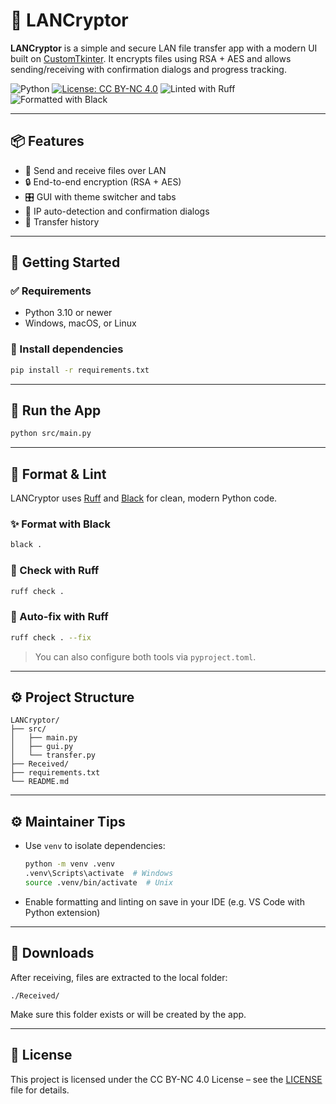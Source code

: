 # 🔐 LANCryptor

**LANCryptor** is a simple and secure LAN file transfer app with a modern UI built on [CustomTkinter](https://github.com/TomSchimansky/CustomTkinter). It encrypts files using RSA + AES and allows sending/receiving with confirmation dialogs and progress tracking.

![Python](https://img.shields.io/badge/python-3.10%2B-blue)
[![License: CC BY-NC 4.0](https://img.shields.io/badge/License-CC%20BY--NC%204.0-lightgrey.svg)](https://creativecommons.org/licenses/by-nc/4.0/)
![Linted with Ruff](https://img.shields.io/badge/linter-ruff-success?logo=python)
![Formatted with Black](https://img.shields.io/badge/code%20style-black-000000)

---

## 📦 Features

* 📁 Send and receive files over LAN
* 🔒 End-to-end encryption (RSA + AES)
* 🎛️ GUI with theme switcher and tabs
* 📡 IP auto-detection and confirmation dialogs
* 📜 Transfer history

---

## 🚀 Getting Started

### ✅ Requirements

* Python 3.10 or newer
* Windows, macOS, or Linux

### 🥪 Install dependencies

```bash
pip install -r requirements.txt
```

---

## 💾 Run the App

```bash
python src/main.py
```

---

## 🥹 Format & Lint

LANCryptor uses [Ruff](https://docs.astral.sh/ruff/) and [Black](https://black.readthedocs.io/) for clean, modern Python code.

### ✨ Format with Black

```bash
black .
```

### 🥪 Check with Ruff

```bash
ruff check .
```

### 🔧 Auto-fix with Ruff

```bash
ruff check . --fix
```

> You can also configure both tools via `pyproject.toml`.

---

## ⚙️ Project Structure

```
LANCryptor/
├── src/
│   ├── main.py
│   ├── gui.py
│   └── transfer.py
├── Received/
├── requirements.txt
└── README.md
```

---

## ⚙️ Maintainer Tips

* Use `venv` to isolate dependencies:

  ```bash
  python -m venv .venv
  .venv\Scripts\activate  # Windows
  source .venv/bin/activate  # Unix
  ```
* Enable formatting and linting on save in your IDE (e.g. VS Code with Python extension)

---

## 📅 Downloads

After receiving, files are extracted to the local folder:

```
./Received/
```

Make sure this folder exists or will be created by the app.

---

## 📄 License

This project is licensed under the CC BY-NC 4.0 License – see the [LICENSE](LICENSE) file for details.
